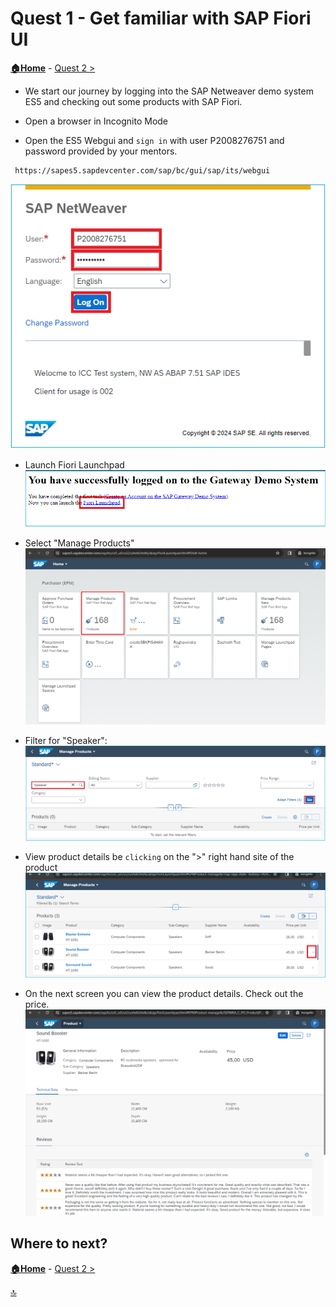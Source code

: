 # Quest 1 - Get familiar with SAP Fiori UI

**[🏠Home](../README.md)** - [ Quest 2 >](quest2.md)


* We start our journey by logging into the SAP Netweaver demo system ES5 and checking out some products with SAP Fiori. 
  

* Open a browser in Incognito Mode

* Open the ES5 Webgui and `sign in` with user P2008276751 and password provided by your mentors.
 ```http
  https://sapes5.sapdevcenter.com/sap/bc/gui/sap/its/webgui
  ```
 ![Sign In](../media/quest1/01-SignInES5.png)


* Launch Fiori Launchpad
![Sign In](../media/quest1/02-LaunchFiori.png)


* Select "Manage Products"
![Sign In](../media/quest1/03-FioriManageProducts.png)

* Filter for "Speaker":
![Sign In](../media/quest1/04-SearchSpeaker.png)



* View product details be `clicking` on the ">" right hand site of the product
![Sign In](../media/quest1/05-SelectProduct.png)


* On the next screen you can view the product details. Check out the price. 
![Sign In](../media/quest1/06-ProductInfo.png)



## Where to next?

**[🏠Home](../README.md)** - [ Quest 2 >](quest2.md)

[🔝](#)

